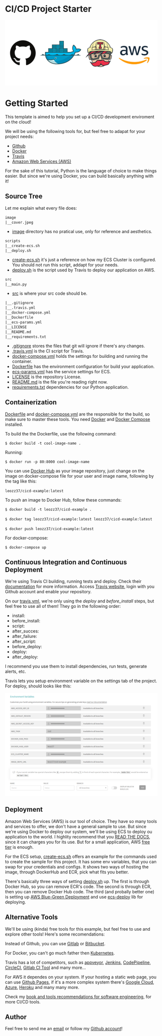# CI/CD Project Starter

![cover](./image/cover.jpeg)

# Getting Started

This template is aimed to help you set up a CI/CD development enviroment on the cloud!

We will be using the following tools for, but feel free to adapat for your project needs:

-   [Github](https://guides.github.com/activities/hello-world/)
-   [Docker](https://www.docker.com/)
-   [Travis](https://travis-ci.com/)
-   [Amazon Web Services (AWS)](https://aws.amazon.com/pt/)


For the sake of this tutorial, Python is the language of choice to make things easier. But since we're using Docker, you can build basically anything with it!

## Source Tree

Let me explain what every file does:

```
image
|__cover.jpeg
```

- [image](./image) directory has no pratical use, only for reference and aesthetics.

 ```
scripts
|__create-ecs.sh
|__deploy.sh
 ```

- [create-ecs.sh](./scripts/create-ecs.sh) it's just a reference on how my ECS Cluster is configured. You should not run this script, addapt for your needs.
- [deploy.sh](./scripts/deploy.sh) is the script used by Travis to deploy our application on AWS.

```
src
|__main.py
```
- [src](./src) is where your src code should be.

```
|__.gitignore
|__.travis.yml
|__docker-compose.yml
|__Dockerfile
|__ecs-params.yml
|__LICENSE
|__README.md
|__requirements.txt
```

- [.gitignore](./.gitignore) stores the files that git will ignore if there's any changes.
- [.travis.yml](./.travis.yml) is the CI script for Travis.
- [docker-compose.yml](./docker-compose.yml) holds the settings for building and running the container.
- [Dockerfile](./Dockerfile) has the environment configuration for build your application.
- [ecs-params.yml](./ecs-params.yml) has the service settings for ECS.
- [LICENSE](./LICENSE) is the repository License.
- [README.md](./README.md) is the file you're reading right now.
- [requirements.txt](./requirements.txt) dependencies for our Python application.

## Containerization

[Dockerfile](Dockerfile) and [docker-compose.yml](Docker-compose.yml) are the responsible for the build, so make sure to master these tools. You need [Docker](https://docs.docker.com/get-docker/) and [Docker Compose](https://docs.docker.com/compose/install/) installed.

To build the the Dockerfile, use the following command:

```
$ docker build -t cool-image-name . 
```

Running:

```
$ docker run -p 80:8000 cool-image-name
```

You can use [Docker Hub](https://hub.docker.com/) as your image repository, just change on the image on docker-compose file for your user and image name, following by the tag like this: 

`leozz37/cicd-example:latest`

To push an image to Docker Hub, follow these commands:

```
$ docker build -t leozz37/cicd-example .

$ docker tag leozz37/cicd-example:latest leozz37/cicd-example:latest

$ docker push leozz37/cicd-example:latest
```

For docker-compose:

```
$ docker-compose up
```

## Continuous Integration and Continuous Deployment

We're using Travis CI building, running tests and deploy. Check their [documentation](https://docs.travis-ci.com/user/tutorial) for more information. Access [Travis website](https://travis-ci.io), login with you Github account and enable your repository.

On our [travis.yml](.travis.yml), we're only using the _deploy_ and _before\_install_ steps, but feel free to use all of them! They go in the following order:

-   install:
-   before_install:
-   script:
-   after_succes:
-   after_failure:
-   after_script:
-   before_deploy:
-   deploy:
-   after_deploy:

I recommend you use them to install dependencies, run tests, generate alerts, etc.

Travis lets you setup environment variable on the settings tab of the project. For deploy, should looks like this:

![cover](./image/travis-tokens.png)

## Deployment

Amazon Web Services (AWS) is our tool of choice. They have so many tools and services to offer, we don't have a general sample to use. But since we're using Docker to deploy our system, we'll be using ECS to deploy ou application to the world.
I highlity recommend that you [READ THE DOCS](https://docs.aws.amazon.com/ecs/index.html), since it can charges you for its use. But for a small application, AWS [free tier](https://aws.amazon.com/free/) is enough.

For the ECS setup, [create-ecs.sh](./scripts/create-ecs.sh) offers an example for the commands used to create the sample for this project. It has some env variables, that you can swap for your credentials and configs.
It shows two ways of hosting the image, through DockerHub and ECR, pick what fits you better.

There's basically three ways of setting [deploy.sh](./scripts/deploy.sh) up. The first is through Docker Hub, so you can remove ECR's code. The second is through ECR, then you can remove Docker Hub code. The third (and probally better one) is setting up [AWS Blue-Green Deployment](https://aws.amazon.com/quickstart/architecture/blue-green-deployment/) and use [ecs-deploy](https://github.com/silinternational/ecs-deploy) lib for deploying.

## Alternative Tools

We'll be using (kinda) free tools for this example, but feel free to use and explore other tools! Here's some recomendations:

Instead of Github, you can use [Gitlab](https://about.gitlab.com/) or [Bitbucket](https://bitbucket.org/).

For Docker, you can't go much father then [Kubernetes](https://kubernetes.io).

Travis has a lot of competitors, such as [appveyor](https://kubernetes.io), [Jenkins](https://www.jenkins.io/), [CodePipeline](https://aws.amazon.com/codepipeline/), [CircleCI](https://circleci.com/), [Gitlab CI Tool](https://docs.gitlab.com/ee/ci/pipelines/) and many more...

For AWS it dependes on your system. If your hosting a static web page, you can use [Github Pages](https://pages.github.com/), if it's a more complex system there's [Google Cloud](https://cloud.google.com/), [Azure](https://azure.microsoft.com/), [Heroku](https://www.heroku.com/) and many many more.

Check my [book and tools recommendations for software engineering](https://github.com/leozz37/books), for more CI/CD tools.

## Author

Feel free to send me an [email](mailto:leonardoaugusto287@gmail.com) or follow my [Github account](https://github.com/leozz37)!
